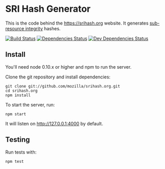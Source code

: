 SRI Hash Generator
===================

This is the code behind the <https://srihash.org> website. It generates [sub-resource integrity](http://www.w3.org/TR/SRI/) hashes.

[![Build Status](https://travis-ci.org/mozilla/srihash.org.svg?branch=master)](https://travis-ci.org/mozilla/srihash.org)
[![Dependencies Status](https://david-dm.org/mozilla/srihash.org.png)](https://david-dm.org/mozilla/srihash.org)
[![Dev Dependencies Status](https://david-dm.org/mozilla/srihash.org/dev-status.png)](https://david-dm.org/mozilla/srihash.org#info=devDependencies)

## Install

You'll need node 0.10.x or higher and npm to run the server.

Clone the git repository and install dependencies:

    git clone git://github.com/mozilla/srihash.org.git
    cd srihash.org
    npm install

To start the server, run:

    npm start

It will listen on http://127.0.0.1:4000 by default.

## Testing

Run tests with:

    npm test
